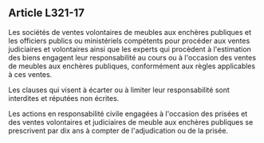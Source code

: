 Article L321-17
----
Les sociétés de ventes volontaires de meubles aux enchères publiques et les
officiers publics ou ministériels compétents pour procéder aux ventes
judiciaires et volontaires ainsi que les experts qui procèdent à l'estimation
des biens engagent leur responsabilité au cours ou à l'occasion des ventes de
meubles aux enchères publiques, conformément aux règles applicables à ces
ventes.

Les clauses qui visent à écarter ou à limiter leur responsabilité sont
interdites et réputées non écrites.

Les actions en responsabilité civile engagées à l'occasion des prisées et des
ventes volontaires et judiciaires de meuble aux enchères publiques se
prescrivent par dix ans à compter de l'adjudication ou de la prisée.
